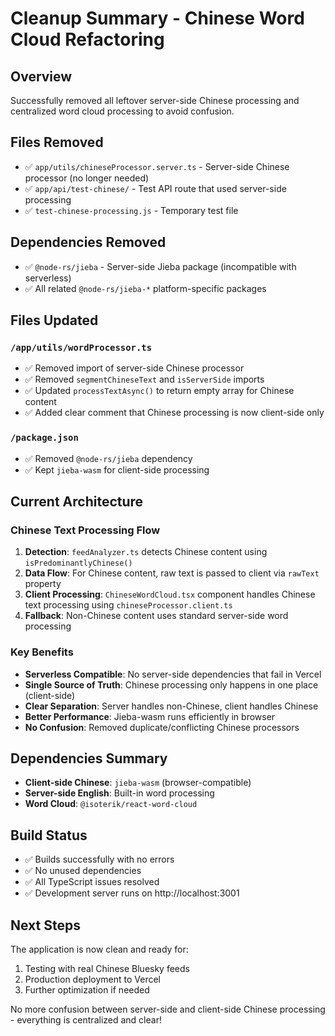# Cleanup Summary - Chinese Word Cloud Refactoring

## Overview

Successfully removed all leftover server-side Chinese processing and centralized word cloud processing to avoid confusion.

## Files Removed

- ✅ `app/utils/chineseProcessor.server.ts` - Server-side Chinese processor (no longer needed)
- ✅ `app/api/test-chinese/` - Test API route that used server-side processing
- ✅ `test-chinese-processing.js` - Temporary test file

## Dependencies Removed

- ✅ `@node-rs/jieba` - Server-side Jieba package (incompatible with serverless)
- ✅ All related `@node-rs/jieba-*` platform-specific packages

## Files Updated

### `/app/utils/wordProcessor.ts`

- ✅ Removed import of server-side Chinese processor
- ✅ Removed `segmentChineseText` and `isServerSide` imports
- ✅ Updated `processTextAsync()` to return empty array for Chinese content
- ✅ Added clear comment that Chinese processing is now client-side only

### `/package.json`

- ✅ Removed `@node-rs/jieba` dependency
- ✅ Kept `jieba-wasm` for client-side processing

## Current Architecture

### Chinese Text Processing Flow

1. **Detection**: `feedAnalyzer.ts` detects Chinese content using `isPredominantlyChinese()`
2. **Data Flow**: For Chinese content, raw text is passed to client via `rawText` property
3. **Client Processing**: `ChineseWordCloud.tsx` component handles Chinese text processing using `chineseProcessor.client.ts`
4. **Fallback**: Non-Chinese content uses standard server-side word processing

### Key Benefits

- **Serverless Compatible**: No server-side dependencies that fail in Vercel
- **Single Source of Truth**: Chinese processing only happens in one place (client-side)
- **Clear Separation**: Server handles non-Chinese, client handles Chinese
- **Better Performance**: Jieba-wasm runs efficiently in browser
- **No Confusion**: Removed duplicate/conflicting Chinese processors

## Dependencies Summary

- **Client-side Chinese**: `jieba-wasm` (browser-compatible)
- **Server-side English**: Built-in word processing
- **Word Cloud**: `@isoterik/react-word-cloud`

## Build Status

- ✅ Builds successfully with no errors
- ✅ No unused dependencies
- ✅ All TypeScript issues resolved
- ✅ Development server runs on http://localhost:3001

## Next Steps

The application is now clean and ready for:

1. Testing with real Chinese Bluesky feeds
2. Production deployment to Vercel
3. Further optimization if needed

No more confusion between server-side and client-side Chinese processing - everything is centralized and clear!
